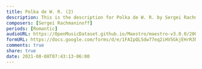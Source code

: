 ```yaml
---
title: Polka de W. R. (2)
description: This is the description for Polka de W. R. by Sergei Rachmaninoff
composers: [Sergei Rachmaninoff]
periods: [Romantic]
audioURL: https://OpenMusicDataset.github.io/Maestro/maestro-v3.0.0/2006/MIDI-Unprocessed_12_R1_2006_01-08_ORIG_MID--AUDIO_12_R1_2006_04_Track04_wav.midi
formURL: https://docs.google.com/forms/d/e/1FAIpQLSdw77eq2iHV5GkjEHrR3hdH2dx-Lw73Bi2domZl8_4J2FCI9Q/viewform
comments: true
share: true
date: 2021-08-08T07:43:13-06:00
---
```

